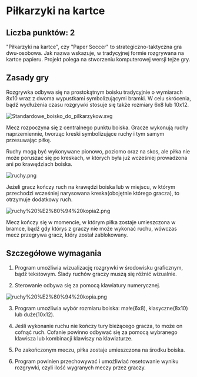 # Piłkarzyki na kartce

## Liczba punktów: 2

"Piłkarzyki na kartce", czy "Paper Soccer" to strategiczno-taktyczna gra dwu-osobowa. Jak nazwa wskazuje, w tradycyjnej formie rozgrywana na kartce papieru.
Projekt polega na stworzeniu komputerowej wersji tejże gry.

## Zasady gry

Rozgrywka odbywa się na prostokątnym boisku tradycyjnie o wymiarach 8x10 wraz z dwoma wypustkami symbolizującymi bramki. W celu skrócenia, bądź wydłużenia czasu rozgrywki stosuje się także rozmiary 6x8 lub 10x12.

![Standardowe_boisko_do_pilkarzykow.svg](https://user-images.githubusercontent.com/76654418/103179853-601dfa80-4890-11eb-9e0e-e271dbdfb8d8.png)

Mecz rozpoczyna się z centralnego punktu boiska.
Gracze wykonują ruchy naprzemiennie, tworząc kreski symbolizujące ruchy i tym samym przesuwając piłkę.

Ruchy mogą być wykonywane pionowo, poziomo oraz na skos, ale piłka nie może poruszać się po kreskach, w których była już wcześniej prowadzona ani po krawędziach boiska.

![ruchy.png](https://user-images.githubusercontent.com/76654418/103179855-6613db80-4890-11eb-9c40-eaf99a51fc17.png)

Jeżeli gracz kończy ruch na krawędzi boiska lub w miejscu, w którym przechodzi wcześniej narysowana kreska(obojętnie którego gracza), to otrzymuje dodatkowy ruch.

![ruchy%20%E2%80%94%20kopia2.png](https://user-images.githubusercontent.com/76654418/103179858-6ad88f80-4890-11eb-968e-5a8714de6bf1.png)

Mecz kończy się w momencie, w którym piłka zostaje umieszczona w bramce, bądź gdy którys z graczy nie może wykonać ruchu, wówczas mecz przegrywa gracz, który został zablokowany.

## Szczegółowe wymagania

1. Program umożliwia wizualizację rozgrywki w środowisku graficznym, bądź tekstowym. Ślady ruchów graczy muszą się różnić wizualnie.

2. Sterowanie odbywa się za pomocą klawiatury numerycznej.

![ruchy%20%E2%80%94%20kopia.png](https://user-images.githubusercontent.com/76654418/103179860-6e6c1680-4890-11eb-99b3-7c771c96eb24.png)

3. Program umożliwia wybór rozmiaru boiska: małe(6x8), klasyczne(8x10) lub duże(10x12).

4. Jeśli wykonanie ruchu nie kończy tury bieżącego gracza, to może on cofnąć ruch. Cofanie powinno odbywać się za pomocą wybranego klawisza lub kombinacji klawiszy na klawiaturze.

5. Po zakończonym meczu, piłka zostaje umieszczona na środku boiska.

6. Program powinien przechowywać i umożliwiać resetowanie wyniku rozgrywki, czyli ilość wygranych meczy przez graczy.
